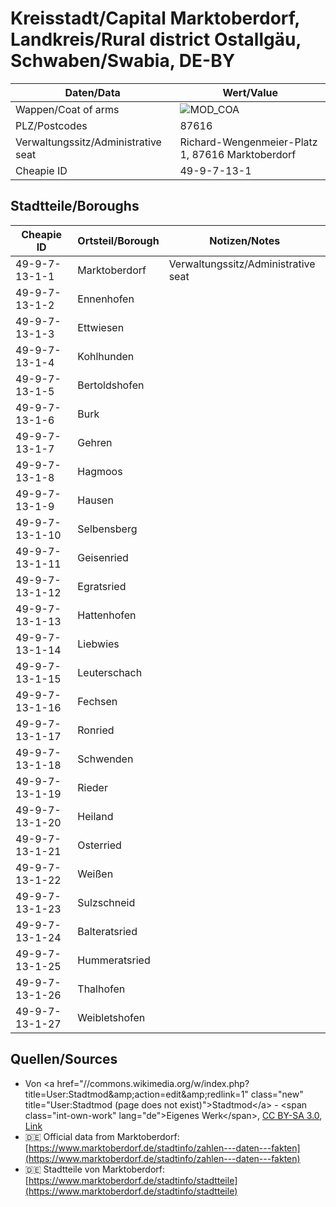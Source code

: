 # Kreisstadt/Capital Marktoberdorf, Landkreis/Rural district Ostallgäu, Schwaben/Swabia, DE-BY

| Daten/Data | Wert/Value |
| ---- | ----- |
| Wappen/Coat of arms | ![MOD_COA](https://upload.wikimedia.org/wikipedia/commons/thumb/a/aa/Stadtwappen_Marktoberdorf.svg/140px-Stadtwappen_Marktoberdorf.svg.png) |
| PLZ/Postcodes | 87616 |
| Verwaltungssitz/Administrative seat | Richard-Wengenmeier-Platz 1, 87616 Marktoberdorf |
| Cheapie ID | 49-9-7-13-1 |

## Stadtteile/Boroughs

| Cheapie ID | Ortsteil/Borough | Notizen/Notes |
| ---------- | ----------------- | ------------- |
| 49-9-7-13-1-1 | Marktoberdorf | Verwaltungssitz/Administrative seat |
| 49-9-7-13-1-2 | Ennenhofen | |
| 49-9-7-13-1-3 | Ettwiesen | |
| 49-9-7-13-1-4 | Kohlhunden | |
| 49-9-7-13-1-5 | Bertoldshofen | |
| 49-9-7-13-1-6 | Burk | |
| 49-9-7-13-1-7 | Gehren | |
| 49-9-7-13-1-8 | Hagmoos | |
| 49-9-7-13-1-9 | Hausen | |
| 49-9-7-13-1-10 | Selbensberg | |
| 49-9-7-13-1-11 | Geisenried | |
| 49-9-7-13-1-12 | Egratsried | |
| 49-9-7-13-1-13 | Hattenhofen | |
| 49-9-7-13-1-14 | Liebwies | |
| 49-9-7-13-1-15 | Leuterschach | |
| 49-9-7-13-1-16 | Fechsen | |
| 49-9-7-13-1-17 | Ronried | |
| 49-9-7-13-1-18 | Schwenden | |
| 49-9-7-13-1-19 | Rieder | |
| 49-9-7-13-1-20 | Heiland | |
| 49-9-7-13-1-21 | Osterried | |
| 49-9-7-13-1-22 | Weißen | |
| 49-9-7-13-1-23 | Sulzschneid | |
| 49-9-7-13-1-24 | Balteratsried | |
| 49-9-7-13-1-25 | Hummeratsried | |
| 49-9-7-13-1-26 | Thalhofen | |
| 49-9-7-13-1-27 | Weibletshofen | |

## Quellen/Sources

- Von &lt;a href=&quot;//commons.wikimedia.org/w/index.php?title=User:Stadtmod&amp;amp;action=edit&amp;amp;redlink=1&quot; class=&quot;new&quot; title=&quot;User:Stadtmod (page does not exist)&quot;&gt;Stadtmod&lt;/a&gt; - &lt;span class=&quot;int-own-work&quot; lang=&quot;de&quot;&gt;Eigenes Werk&lt;/span&gt;, <a href="https://creativecommons.org/licenses/by-sa/3.0" title="Creative Commons Attribution-Share Alike 3.0">CC BY-SA 3.0</a>, <a href="https://commons.wikimedia.org/w/index.php?curid=25831043">Link</a>
- :de: Official data from Marktoberdorf: [https://www.marktoberdorf.de/stadtinfo/zahlen---daten---fakten](https://www.marktoberdorf.de/stadtinfo/zahlen---daten---fakten)
- :de: Stadtteile von Marktoberdorf: [https://www.marktoberdorf.de/stadtinfo/stadtteile](https://www.marktoberdorf.de/stadtinfo/stadtteile)